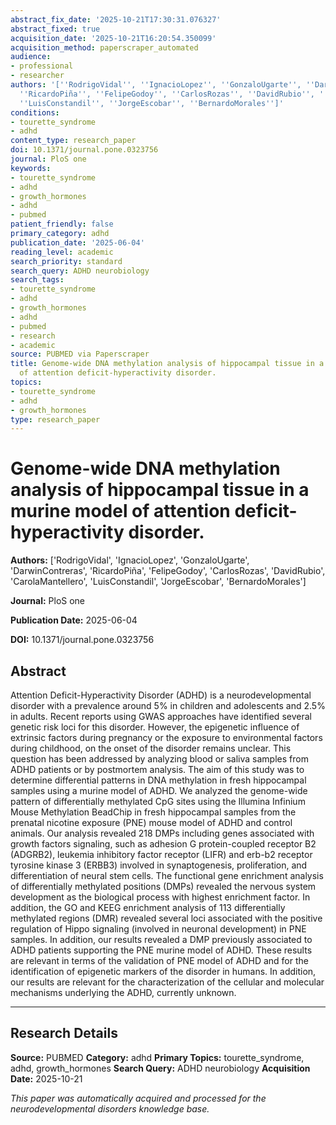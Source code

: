 ```yaml
---
abstract_fix_date: '2025-10-21T17:30:31.076327'
abstract_fixed: true
acquisition_date: '2025-10-21T16:20:54.350099'
acquisition_method: paperscraper_automated
audience:
- professional
- researcher
authors: '[''RodrigoVidal'', ''IgnacioLopez'', ''GonzaloUgarte'', ''DarwinContreras'',
  ''RicardoPiña'', ''FelipeGodoy'', ''CarlosRozas'', ''DavidRubio'', ''CarolaMantellero'',
  ''LuisConstandil'', ''JorgeEscobar'', ''BernardoMorales'']'
conditions:
- tourette_syndrome
- adhd
content_type: research_paper
doi: 10.1371/journal.pone.0323756
journal: PloS one
keywords:
- tourette_syndrome
- adhd
- growth_hormones
- adhd
- pubmed
patient_friendly: false
primary_category: adhd
publication_date: '2025-06-04'
reading_level: academic
search_priority: standard
search_query: ADHD neurobiology
search_tags:
- tourette_syndrome
- adhd
- growth_hormones
- adhd
- pubmed
- research
- academic
source: PUBMED via Paperscraper
title: Genome-wide DNA methylation analysis of hippocampal tissue in a murine model
  of attention deficit-hyperactivity disorder.
topics:
- tourette_syndrome
- adhd
- growth_hormones
type: research_paper
---
```


# Genome-wide DNA methylation analysis of hippocampal tissue in a murine model of attention deficit-hyperactivity disorder.

**Authors:** ['RodrigoVidal', 'IgnacioLopez', 'GonzaloUgarte', 'DarwinContreras', 'RicardoPiña', 'FelipeGodoy', 'CarlosRozas', 'DavidRubio', 'CarolaMantellero', 'LuisConstandil', 'JorgeEscobar', 'BernardoMorales']

**Journal:** PloS one

**Publication Date:** 2025-06-04

**DOI:** 10.1371/journal.pone.0323756

## Abstract

Attention Deficit-Hyperactivity Disorder (ADHD) is a neurodevelopmental disorder with a prevalence around 5% in children and adolescents and 2.5% in adults. Recent reports using GWAS approaches have identified several genetic risk loci for this disorder. However, the epigenetic influence of extrinsic factors during pregnancy or the exposure to environmental factors during childhood, on the onset of the disorder remains unclear. This question has been addressed by analyzing blood or saliva samples from ADHD patients or by postmortem analysis. The aim of this study was to determine differential patterns in DNA methylation in fresh hippocampal samples using a murine model of ADHD. We analyzed the genome-wide pattern of differentially methylated CpG sites using the Illumina Infinium Mouse Methylation BeadChip in fresh hippocampal samples from the prenatal nicotine exposure (PNE) mouse model of ADHD and control animals. Our analysis revealed 218 DMPs including genes associated with growth factors signaling, such as adhesion G protein-coupled receptor B2 (ADGRB2), leukemia inhibitory factor receptor (LIFR) and erb-b2 receptor tyrosine kinase 3 (ERBB3) involved in synaptogenesis, proliferation, and differentiation of neural stem cells. The functional gene enrichment analysis of differentially methylated positions (DMPs) revealed the nervous system development as the biological process with highest enrichment factor. In addition, the GO and KEEG enrichment analysis of 113 differentially methylated regions (DMR) revealed several loci associated with the positive regulation of Hippo signaling (involved in neuronal development) in PNE samples. In addition, our results revealed a DMP previously associated to ADHD patients supporting the PNE murine model of ADHD. These results are relevant in terms of the validation of PNE model of ADHD and for the identification of epigenetic markers of the disorder in humans. In addition, our results are relevant for the characterization of the cellular and molecular mechanisms underlying the ADHD, currently unknown.

---

## Research Details

**Source:** PUBMED
**Category:** adhd
**Primary Topics:** tourette_syndrome, adhd, growth_hormones
**Search Query:** ADHD neurobiology
**Acquisition Date:** 2025-10-21

*This paper was automatically acquired and processed for the neurodevelopmental disorders knowledge base.*
